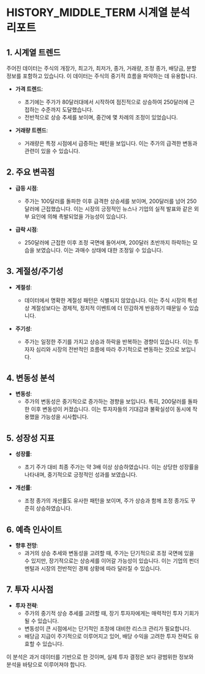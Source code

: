 # HISTORY_MIDDLE_TERM 시계열 분석 리포트

## 1. 시계열 트렌드
주어진 데이터는 주식의 개장가, 최고가, 최저가, 종가, 거래량, 조정 종가, 배당금, 분할 정보를 포함하고 있습니다. 이 데이터는 주식의 중기적 흐름을 파악하는 데 유용합니다.

- **가격 트렌드**: 
  - 초기에는 주가가 80달러대에서 시작하여 점진적으로 상승하여 250달러에 근접하는 수준까지 도달했습니다.
  - 전반적으로 상승 추세를 보이며, 중간에 몇 차례의 조정이 있었습니다.

- **거래량 트렌드**:
  - 거래량은 특정 시점에서 급증하는 패턴을 보입니다. 이는 주가의 급격한 변동과 관련이 있을 수 있습니다.

## 2. 주요 변곡점
- **급등 시점**: 
  - 주가는 100달러를 돌파한 이후 급격한 상승세를 보이며, 200달러를 넘어 250달러에 근접했습니다. 이는 시장의 긍정적인 뉴스나 기업의 실적 발표와 같은 외부 요인에 의해 촉발되었을 가능성이 있습니다.
  
- **급락 시점**: 
  - 250달러에 근접한 이후 조정 국면에 들어서며, 200달러 초반까지 하락하는 모습을 보였습니다. 이는 과매수 상태에 대한 조정일 수 있습니다.

## 3. 계절성/주기성
- **계절성**: 
  - 데이터에서 명확한 계절성 패턴은 식별되지 않았습니다. 이는 주식 시장의 특성상 계절성보다는 경제적, 정치적 이벤트에 더 민감하게 반응하기 때문일 수 있습니다.

- **주기성**: 
  - 주가는 일정한 주기를 가지고 상승과 하락을 반복하는 경향이 있습니다. 이는 투자자 심리와 시장의 전반적인 흐름에 따라 주기적으로 변동하는 것으로 보입니다.

## 4. 변동성 분석
- **변동성**: 
  - 주가의 변동성은 중기적으로 증가하는 경향을 보입니다. 특히, 200달러를 돌파한 이후 변동성이 커졌습니다. 이는 투자자들의 기대감과 불확실성이 동시에 작용했을 가능성을 시사합니다.

## 5. 성장성 지표
- **성장률**: 
  - 초기 주가 대비 최종 주가는 약 3배 이상 상승하였습니다. 이는 상당한 성장률을 나타내며, 중기적으로 긍정적인 성과를 보였습니다.

- **개선률**: 
  - 조정 종가의 개선률도 유사한 패턴을 보이며, 주가 상승과 함께 조정 종가도 꾸준히 상승하였습니다.

## 6. 예측 인사이트
- **향후 전망**: 
  - 과거의 상승 추세와 변동성을 고려할 때, 주가는 단기적으로 조정 국면에 있을 수 있지만, 장기적으로는 상승세를 이어갈 가능성이 있습니다. 이는 기업의 펀더멘털과 시장의 전반적인 경제 상황에 따라 달라질 수 있습니다.

## 7. 투자 시사점
- **투자 전략**: 
  - 주가의 중기적 상승 추세를 고려할 때, 장기 투자자에게는 매력적인 투자 기회가 될 수 있습니다.
  - 변동성이 큰 시점에서는 단기적인 조정에 대비한 리스크 관리가 필요합니다.
  - 배당금 지급이 주기적으로 이루어지고 있어, 배당 수익을 고려한 투자 전략도 유효할 수 있습니다.

이 분석은 과거 데이터를 기반으로 한 것이며, 실제 투자 결정은 보다 광범위한 정보와 분석을 바탕으로 이루어져야 합니다.